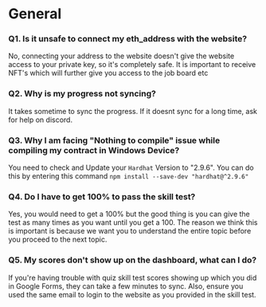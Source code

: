 # General

### Q1. Is it unsafe to connect my eth_address with the website?

No, connecting your address to the website doesn't give the website access to your private key, so it's completely safe. It is important to receive NFT's which will further give you access to the job board etc

### Q2. Why is my progress not syncing?

It takes sometime to sync the progress. If it doesnt sync for a long time, ask for help on discord.

### Q3. Why I am facing "Nothing to compile" issue while compiling my contract in Windows Device?

You need to check and Update your `Hardhat` Version to "2.9.6". You can do this by entering this command ` npm install --save-dev "hardhat@^2.9.6" `

### Q4. Do I have to get 100% to pass the skill test?

Yes, you would need to get a 100% but the good thing is you can give the test as many times as you want until you get a 100. The reason we think this is important is because we want you to understand the entire topic before you proceed to the next topic.

### Q5. My scores don't show up on the dashboard, what can I do?

If you're having trouble with quiz skill test scores showing up which you did in Google Forms, they can take a few minutes to sync. Also, ensure you used the same email to login to the website as you provided in the skill test.

